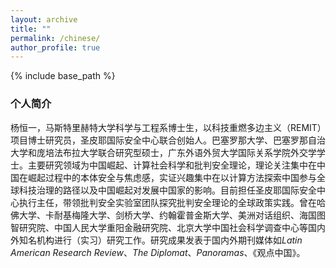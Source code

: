 ```yaml
---
layout: archive
title: ""
permalink: /chinese/
author_profile: true
---
```


{% include base_path %}

### 个人简介
杨恒一，马斯特里赫特大学科学与工程系博士生，以科技重燃多边主义（REMIT）项目博士研究员，圣皮耶国际安全中心联合创始人。巴塞罗那大学、巴塞罗那自治大学和庞培法布拉大学联合研究型硕士，广东外语外贸大学国际关系学院外交学学士。主要研究领域为中国崛起、计算社会科学和批判安全理论，理论关注集中在中国在崛起过程中的本体安全与焦虑感，实证兴趣集中在以计算方法探索中国参与全球科技治理的路径以及中国崛起对发展中国家的影响。目前担任圣皮耶国际安全中心执行主任，带领批判安全实验室团队探究批判安全理论的全球政策实践。曾在哈佛大学、卡耐基梅隆大学、剑桥大学、约翰霍普金斯大学、美洲对话组织、海国图智研究院、中国人民大学重阳金融研究院、北京大学中国社会科学调查中心等国内外知名机构进行（实习）研究工作。研究成果发表于国内外期刊媒体如*Latin American Research Review*、*The Diplomat*、*Panoramas*、《观点中国》。
